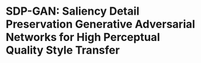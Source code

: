 # SDP-GAN: Saliency Detail Preservation Generative Adversarial Networks for High Perceptual Quality Style Transfer
